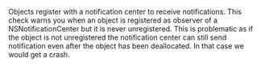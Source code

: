 Objects register with a notification center to receive notifications. This check
warns you when an object is registered as observer of a NSNotificationCenter but
it is never unregistered. This is problematic as if the object is not
unregistered the notification center can still send notification even after the
object has been deallocated. In that case we would get a crash.
